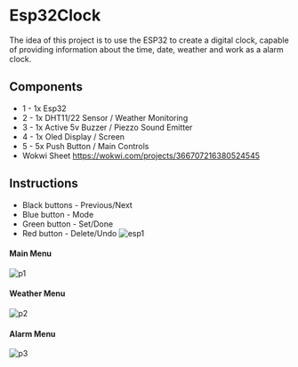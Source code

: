 # Esp32Clock
The idea of ​​this project is to use the ESP32 to create a digital clock, capable of providing information about the time, date, weather and work as a alarm clock.

## Components
* 1 - 1x Esp32 
* 2 - 1x DHT11/22 Sensor / Weather Monitoring
* 3 - 1x Active 5v Buzzer / Piezzo Sound Emitter
* 4 - 1x Oled Display / Screen
* 5 - 5x Push Button / Main Controls
* Wokwi Sheet https://wokwi.com/projects/366707216380524545


## Instructions
* Black buttons - Previous/Next 
* Blue button - Mode
* Green button - Set/Done
* Red button - Delete/Undo
![esp1](https://github.com/RafaelBrandaoBastos/Esp32Clock/assets/72472711/84ee342e-9770-457c-b312-f5e2b80624e6)

#### Main Menu
![p1](https://github.com/RafaelBrandaoBastos/Esp32Clock/assets/72472711/de7b5115-113e-49ef-ba27-2157bb8817a4)

#### Weather Menu
![p2](https://github.com/RafaelBrandaoBastos/Esp32Clock/assets/72472711/245042fd-1bc3-4a8e-8da8-0757e2483bea)

#### Alarm Menu
![p3](https://github.com/RafaelBrandaoBastos/Esp32Clock/assets/72472711/7d2e38fe-2b24-4276-b81c-84c7a01f68f7)

